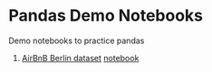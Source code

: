 # Pandas Demo Notebooks
Demo notebooks to practice pandas

1. [AirBnB Berlin dataset](https://www.kaggle.com/brittabettendorf/berlin-airbnb-data) [notebook](https://github.com/Lexie88rus/pandas_demos/blob/master/AirBnB%20Berlin%20EDA%20Questions.ipynb)
